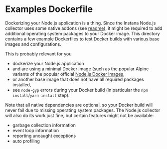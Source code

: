 Examples Dockerfile
===================

Dockerizing your Node.js application is a thing. Since the Instana Node.js collector uses some native addons (see [readme](https://www.instana.com/docs/ecosystem/node-js/installation/#native-addons)), it might be required to add additional operating system packages to your Docker image. This directory contains a few example Dockerfiles to test Docker builds with various base images and configurations.

This is probably relevant for you
- dockerize your Node.js application
- and are using a minimal Docker image (such as the popular Alpine variants of the popular official [Node.js Docker images](https://hub.docker.com/_/node/),
- or another base image that does not have all required packages installed,
- see `node-gyp` errors during your Docker build (in particular the `npm install`/`yarn install` step).

Note that all native dependencies are optional, so your Docker build will never fail due to missing operating system packages. The Node.js collector will also do its work just fine, but certain features might not be available:
- garbage collection information
- event loop information
- reporting uncaught exceptions
- auto profiling
